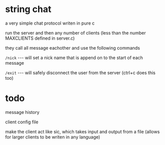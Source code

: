 # string chat 
a very simple chat protocol writen in pure c

run the server and then any number of clients (less than the number MAXCLIENTS defined in server.c)

they call all message eachother and use the following commands

`/nick` --- will set a nick name that is append on to the start of each message

`/exit` --- will safely disconnect the user from the server (ctrl+c does this too)

# todo
message history

client config file

make the client act like sic, which takes input and output from a file (allows for larger clients to be writen in any language)

